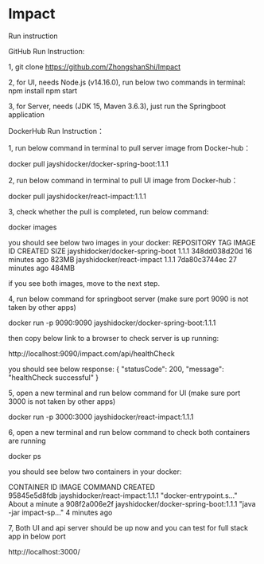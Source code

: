 # Impact
Run instruction

GitHub Run Instruction:

1, git clone https://github.com/ZhongshanShi/Impact

2, for UI, needs Node.js (v14.16.0), run below two commands in terminal: 
npm install
npm start

3, for Server, needs (JDK 15, Maven 3.6.3), just run the Springboot application 

 
DockerHub Run Instruction：

1, run below command in terminal to pull server image from Docker-hub：

docker pull jayshidocker/docker-spring-boot:1.1.1

2, run below command in terminal to pull UI image from Docker-hub：

 docker pull jayshidocker/react-impact:1.1.1

3, check whether the pull is completed, run below command:

  docker images

you should see below two images in your docker:
REPOSITORY                        TAG       IMAGE ID       CREATED          SIZE
jayshidocker/docker-spring-boot   1.1.1     348dd038d20d   16 minutes ago   823MB
jayshidocker/react-impact         1.1.1     7da80c3744ec   27 minutes ago   484MB

if you see both images, move to the next step.

4, run below command for springboot server (make sure port 9090 is not taken by other apps)

docker run -p 9090:9090 jayshidocker/docker-spring-boot:1.1.1

then copy below link to a browser to check server is up running:

http://localhost:9090/impact.com/api/healthCheck

you should see below response:
{
    "statusCode": 200,
    "message": "healthCheck successful"
}


5, open a new terminal and run below command for UI (make sure port 3000 is not taken by other apps)

docker run -p 3000:3000 jayshidocker/react-impact:1.1.1

6,  open a new terminal and run below command to check both containers are running

docker ps

you should see below two containers in your docker:

CONTAINER ID   IMAGE                                   COMMAND                  CREATED              
95845e5d8fdb   jayshidocker/react-impact:1.1.1         "docker-entrypoint.s…"   About a minute a
908f2a006e2f   jayshidocker/docker-spring-boot:1.1.1   "java -jar impact-sp…"   4 minutes ago        

7, Both UI and api server should be up now and you can test for full stack app in below port

http://localhost:3000/






